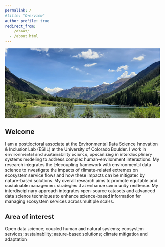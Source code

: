 ```yaml
---
permalink: /
#title: "Overview"
author_profile: true
redirect_from: 
  - /about/
  - /about.html
---
```


<!-- Google tag (gtag.js) -->
<script async src="https://www.googletagmanager.com/gtag/js?id=G-2QHZKG68W9"></script>
<script>
  window.dataLayer = window.dataLayer || [];
  function gtag(){dataLayer.push(arguments);}
  gtag('js', new Date());

  gtag('config', 'G-2QHZKG68W9');
</script>

![background](../images/background_rd.jpg)

## Welcome

I am a postdoctoral associate at the Environmental Data Science Innovation & Inclusion Lab (ESIIL) at the University of Colorado Boulder. I work in environmental and sustainability science, specializing in interdisciplinary systems modeling to address complex human-environment interactions. My research integrates the telecoupling framework with environmental data science to investigate the impacts of climate-related extremes on ecosystem service flows and how these impacts can be mitigated by nature-based solutions. My overall research aims to promote equitable and sustainable management strategies that enhance community resilience. My interdisciplinary approach integrates open-source datasets and advanced data science techniques to enhance science-based information for managing ecosystem services across multiple scales.

## Area of interest

Open data science; coupled human and natural systems; ecosystem services; sustainability; nature-based solutions; climate mitigation and adaptation
